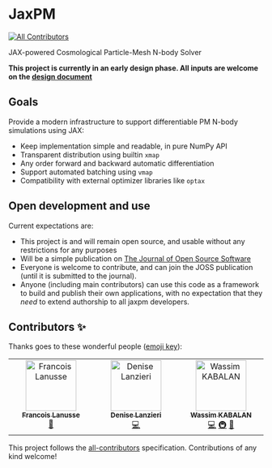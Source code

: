 # JaxPM
<!-- ALL-CONTRIBUTORS-BADGE:START - Do not remove or modify this section -->
[![All Contributors](https://img.shields.io/badge/all_contributors-3-orange.svg?style=flat-square)](#contributors-)
<!-- ALL-CONTRIBUTORS-BADGE:END -->
JAX-powered Cosmological Particle-Mesh N-body Solver

**This project is currently in an early design phase. All inputs are welcome on the [design document](https://github.com/DifferentiableUniverseInitiative/JaxPM/blob/main/design.md)**

## Goals

Provide a modern infrastructure to support differentiable PM N-body simulations using JAX:
- Keep implementation simple and readable, in pure NumPy API
- Transparent distribution using builtin `xmap`
- Any order forward and backward automatic differentiation
- Support automated batching using `vmap`
- Compatibility with external optimizer libraries like `optax`

## Open development and use

Current expectations are:
- This project is and will remain open source, and usable without any restrictions for any purposes
- Will be a simple publication on [The Journal of Open Source Software](https://joss.theoj.org/)
- Everyone is welcome to contribute, and can join the JOSS publication (until it is submitted to the journal).
- Anyone (including main contributors) can use this code as a framework to build and publish their own applications, with no expectation that they *need* to extend authorship to all jaxpm developers.


## Contributors ✨

Thanks goes to these wonderful people ([emoji key](https://allcontributors.org/docs/en/emoji-key)):

<!-- ALL-CONTRIBUTORS-LIST:START - Do not remove or modify this section -->
<!-- prettier-ignore-start -->
<!-- markdownlint-disable -->
<table>
  <tbody>
    <tr>
      <td align="center" valign="top" width="14.28%"><a href="http://flanusse.net"><img src="https://avatars.githubusercontent.com/u/861591?v=4?s=100" width="100px;" alt="Francois Lanusse"/><br /><sub><b>Francois Lanusse</b></sub></a><br /><a href="#ideas-EiffL" title="Ideas, Planning, & Feedback">🤔</a></td>
      <td align="center" valign="top" width="14.28%"><a href="https://github.com/dlanzieri"><img src="https://avatars.githubusercontent.com/u/72620117?v=4?s=100" width="100px;" alt="Denise Lanzieri"/><br /><sub><b>Denise Lanzieri</b></sub></a><br /><a href="https://github.com/DifferentiableUniverseInitiative/JaxPM/commits?author=dlanzieri" title="Code">💻</a></td>
      <td align="center" valign="top" width="14.28%"><a href="https://github.com/ASKabalan"><img src="https://avatars.githubusercontent.com/u/83787080?v=4?s=100" width="100px;" alt="Wassim KABALAN"/><br /><sub><b>Wassim KABALAN</b></sub></a><br /><a href="https://github.com/DifferentiableUniverseInitiative/JaxPM/commits?author=ASKabalan" title="Code">💻</a> <a href="#infra-ASKabalan" title="Infrastructure (Hosting, Build-Tools, etc)">🚇</a> <a href="https://github.com/DifferentiableUniverseInitiative/JaxPM/pulls?q=is%3Apr+reviewed-by%3AASKabalan" title="Reviewed Pull Requests">👀</a></td>
    </tr>
  </tbody>
</table>

<!-- markdownlint-restore -->
<!-- prettier-ignore-end -->

<!-- ALL-CONTRIBUTORS-LIST:END -->

This project follows the [all-contributors](https://github.com/all-contributors/all-contributors) specification. Contributions of any kind welcome!
